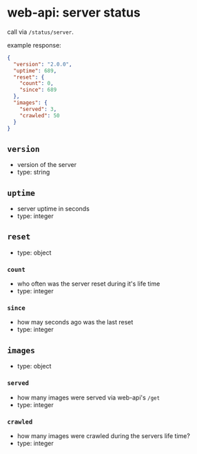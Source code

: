 # web-api: server status

call via `/status/server`.

example response:

```json
{
  "version": "2.0.0",
  "uptime": 689,
  "reset": {
    "count": 0,
    "since": 689
  },
  "images": {
    "served": 3,
    "crawled": 50
  }
}
```


## `version`

- version of the server
- type: string


## `uptime`

- server uptime in seconds
- type: integer


## `reset`

- type: object


### `count`

- who often was the server reset during it's life time
- type: integer


### `since`

- how may seconds ago was the last reset
- type: integer


## `images`

- type: object


### `served`

- how many images were served via web-api's `/get`
- type: integer


### `crawled`

- how many images were crawled during the servers life time?
- type: integer
